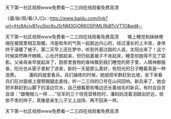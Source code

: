 天下第一社区视频www免费看一二三四在线观看免费高清

《最/新/观/看/入/口👉http://www.baidu.com/link?url=jHz8AcivB1yuSpc8sJSrNM3GjOR6OSPiMLRbBTcVT1O&wd》--

天下第一社区视频www免费看一二三四在线观看免费高清　　晚上睡觉和妹妹倦缩在被窝里相互取暖，冷是和年的气氛一起抵达内心的，经过漫长的上半夜，身体终于温暖了被子。第二天早上还在梦中，听到外面过路的人说，太阳出来了！这个时候突然睁开眼睛，心也开朗起来，但仍贴着被子不肯起床，睡意却跑得不见了踪影。父亲母亲早就起床了，厨房里食物的香味飘到我们睡觉的房子里，人精神都振奋，阳光也从窗子里射了进来，新的一天是那么美好，有阳光的日子睡着真是一种浪费。
　　潘妈妈就爱看兵。兵们操练的时候，她就把羊群赶到北坡，坐下来看兵们在对面坡上摆臂踢腿走直线，听一二三四的口号在山间回响。新兵来了，她会把羊群赶到山脚下的溪边饮水，自己细看那些嘴边还长着绒毛的新兵，有时会自言自语：“跟俺根儿一样……”驻军的三个坦克营移防时，潘妈妈流着泪跟出好远，依依不舍的样子，真像是亲生儿子又上战场、再不回来一样。





天下第一社区视频www免费看一二三四在线观看免费高清
